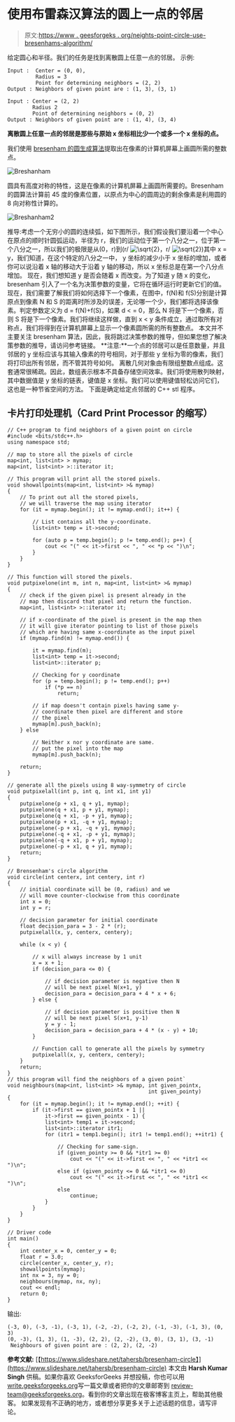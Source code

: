# 使用布雷森汉算法的圆上一点的邻居

> 原文:[https://www . geesforgeks . org/neights-point-circle-use-bresenhams-algorithm/](https://www.geeksforgeeks.org/neighbors-point-circle-using-bresenhams-algorithm/)

给定圆心和半径。我们的任务是找到离散圆上任意一点的邻居。
示例:

```
Input :  Center = (0, 0), 
         Radius = 3 
         Point for determining neighbors = (2, 2)
Output : Neighbors of given point are : (1, 3), (3, 1)

Input : Center = (2, 2) 
        Radius 2
        Point of determining neighbors = (0, 2)
Output : Neighbors of given point are : (1, 4), (3, 4)
```

**离散圆上任意一点的邻居是那些与原始 x 坐标相比少一个或多一个 x 坐标的点。**

我们使用 [bresenham 的圆生成算法](https://www.geeksforgeeks.org/bresenhams-circle-drawing-algorithm/)提取出在像素的计算机屏幕上画圆所需的整数点。

![Breshanham](img/160a28b6cfac5d21c99b61f5a02827d9.png)

圆具有高度对称的特性，这是在像素的计算机屏幕上画圆所需要的。Bresenham 的圆算法计算前 45 度的像素位置，以原点为中心的圆周边的剩余像素是利用圆的 8 向对称性计算的。

![Breshanham2](img/17288cc1aec49f04b9bd1f652d51d75d.png)

推导:考虑一个无穷小的圆的连续弧，如下图所示，我们假设我们要沿着一个中心在原点的顺时针圆弧运动，半径为 r，我们的运动位于第一个八分之一，位于第一个八分之一，所以我们的极限是从(0，r)到(r/ ![\sqrt{2} ](img/95c0b2f0e197a5b440c297c6dd1c6df2.png "Rendered by QuickLaTeX.com")，r/ ![\sqrt{2} ](img/95c0b2f0e197a5b440c297c6dd1c6df2.png "Rendered by QuickLaTeX.com"))其中 x = y，我们知道，在这个特定的八分之一中， y 坐标的减少小于 x 坐标的增加，或者你可以说沿着 x 轴的移动大于沿着 y 轴的移动，所以 x 坐标总是在第一个八分点增加。 现在，我们想知道 y 是否会随着 x 而改变。为了知道 y 随 x 的变化，bresenham 引入了一个名为决策参数的变量，它将在循环运行时更新它们的值。
现在，我们需要了解我们将如何选择下一个像素，在图中，f(N)和 f(S)分别是计算原点到像素 N 和 S 的距离时所涉及的误差，无论哪一个少，我们都将选择该像素。判定参数定义为 d = f(N)+f(S)，如果 d < = 0，那么 N 将是下一个像素，否则 S 将是下一个像素。我们将继续这样做，直到 x < y 条件成立，通过取所有对称点，我们将得到在计算机屏幕上显示一个像素圆所需的所有整数点。
本文并不主要关注 bresenham 算法，因此，我将跳过决策参数的推导，但如果您想了解决策参数的推导，请访问参考链接。
**注意:**一个点的邻居可以是任意数量，并且邻居的 y 坐标应该与其输入像素的符号相同，对于那些 y 坐标为零的像素，我们将打印出所有邻居，而不管其符号如何。
离散几何对象由有限组整数点组成。这套通常很稀疏。因此，数组表示根本不具备存储空间效率。我们将使用散列映射，其中数据值是 y 坐标的链表，键值是 x 坐标。我们可以使用键值轻松访问它们，这也是一种节省空间的方法。
下面是确定给定点邻居的 C++ stl 程序。

## 卡片打印处理机（Card Print Processor 的缩写）

```
// C++ program to find neighbors of a given point on circle
#include <bits/stdc++.h>
using namespace std;

// map to store all the pixels of circle
map<int, list<int> > mymap;
map<int, list<int> >::iterator it;

// This program will print all the stored pixels.
void showallpoints(map<int, list<int> >& mymap)
{
    // To print out all the stored pixels,
    // we will traverse the map using iterator
    for (it = mymap.begin(); it != mymap.end(); it++) {

        // List contains all the y-coordinate.
        list<int> temp = it->second;

        for (auto p = temp.begin(); p != temp.end(); p++) {
            cout << "(" << it->first << ", " << *p << ")\n";
        }
    }
}

// This function will stored the pixels.
void putpixelone(int m, int n, map<int, list<int> >& mymap)
{
    // check if the given pixel is present already in the
    // map then discard that pixel and return the function.
    map<int, list<int> >::iterator it;

    // if x-coordinate of the pixel is present in the map then
    // it will give iterator pointing to list of those pixels
    // which are having same x-coordinate as the input pixel
    if (mymap.find(m) != mymap.end()) {

        it = mymap.find(m);
        list<int> temp = it->second;
        list<int>::iterator p;

        // Checking for y coordinate
        for (p = temp.begin(); p != temp.end(); p++)
            if (*p == n)
                return;

        // if map doesn't contain pixels having same y-
        // coordinate then pixel are different and store
        // the pixel
        mymap[m].push_back(n);
    } else

        // Neither x nor y coordinate are same.
        // put the pixel into the map
        mymap[m].push_back(n);

    return;
}

// generate all the pixels using 8 way-symmetry of circle
void putpixelall(int p, int q, int x1, int y1)
{
    putpixelone(p + x1, q + y1, mymap);
    putpixelone(q + x1, p + y1, mymap);
    putpixelone(q + x1, -p + y1, mymap);
    putpixelone(p + x1, -q + y1, mymap);
    putpixelone(-p + x1, -q + y1, mymap);
    putpixelone(-q + x1, -p + y1, mymap);
    putpixelone(-q + x1, p + y1, mymap);
    putpixelone(-p + x1, q + y1, mymap);
    return;
}

// Brensenham's circle algorithm
void circle(int centerx, int centery, int r)
{
    // initial coordinate will be (0, radius) and we
    // will move counter-clockwise from this coordinate
    int x = 0;
    int y = r;

    // decision parameter for initial coordinate
    float decision_para = 3 - 2 * (r);
    putpixelall(x, y, centerx, centery);

    while (x < y) {

        // x will always increase by 1 unit
        x = x + 1;
        if (decision_para <= 0) {

            // if decision parameter is negative then N
            // will be next pixel N(x+1, y)
            decision_para = decision_para + 4 * x + 6;
        } else {

            // if decision parameter is positive then N
            // will be next pixel S(x+1, y-1)
            y = y - 1;
            decision_para = decision_para + 4 * (x - y) + 10;
        }

        // Function call to generate all the pixels by symmetry
        putpixelall(x, y, centerx, centery);
    }
    return;
}
// this program will find the neighbors of a given point`
void neighbours(map<int, list<int> >& mymap, int given_pointx,
                                             int given_pointy)
{
    for (it = mymap.begin(); it != mymap.end(); ++it) {
        if (it->first == given_pointx + 1 ||
            it->first == given_pointx - 1) {
            list<int> temp1 = it->second;
            list<int>::iterator itr1;
            for (itr1 = temp1.begin(); itr1 != temp1.end(); ++itr1) {

                // Checking for same-sign.
                if (given_pointy >= 0 && *itr1 >= 0)
                    cout << "(" << it->first << ", " << *itr1 << ")\n";
                else if (given_pointy <= 0 && *itr1 <= 0)
                    cout << "(" << it->first << ", " << *itr1 << ")\n";
                else
                    continue;
            }
        }
    }
}

// Driver code
int main()
{
    int center_x = 0, center_y = 0;
    float r = 3.0;
    circle(center_x, center_y, r);
    showallpoints(mymap);
    int nx = 3, ny = 0;
    neighbours(mymap, nx, ny);
    cout << endl;
    return 0;
}
```

输出:

```
(-3, 0), (-3, -1), (-3, 1), (-2, -2), (-2, 2), (-1, -3), (-1, 3), (0, 3)
(0, -3), (1, 3), (1, -3), (2, 2), (2, -2), (3, 0), (3, 1), (3, -1)
 Neighbours of given point are : (2, 2), (2, -2)
```

**参考文献:**
[【https://www.slideshare.net/tahersb/bresenham-circle】](https://www.slideshare.net/tahersb/bresenham-circle)
本文由 **Harsh Kumar Singh** 供稿。如果你喜欢 GeeksforGeeks 并想投稿，你也可以用[write.geeksforgeeks.org](https://write.geeksforgeeks.org)写一篇文章或者把你的文章邮寄到 review-team@geeksforgeeks.org。看到你的文章出现在极客博客主页上，帮助其他极客。
如果发现有不正确的地方，或者想分享更多关于上述话题的信息，请写评论。
